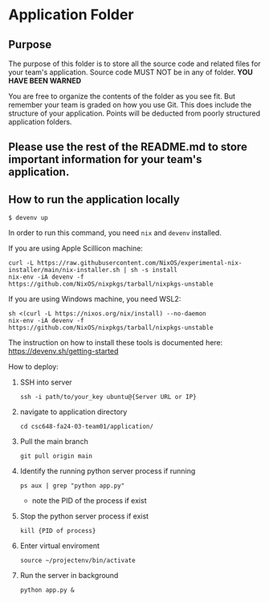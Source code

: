 # Application Folder

## Purpose
The purpose of this folder is to store all the source code and related files for your team's application. Source code MUST NOT be in any of folder. <strong>YOU HAVE BEEN WARNED</strong>

You are free to organize the contents of the folder as you see fit. But remember your team is graded on how you use Git. This does include the structure of your application. Points will be deducted from poorly structured application folders.

## Please use the rest of the README.md to store important information for your team's application.

## How to run the application locally
```
$ devenv up
```

In order to run this command, you need `nix` and `devenv` installed.

If you are using Apple Scillicon machine:
```
curl -L https://raw.githubusercontent.com/NixOS/experimental-nix-installer/main/nix-installer.sh | sh -s install
nix-env -iA devenv -f https://github.com/NixOS/nixpkgs/tarball/nixpkgs-unstable
```

If you are using Windows machine, you need WSL2:
```
sh <(curl -L https://nixos.org/nix/install) --no-daemon
nix-env -iA devenv -f https://github.com/NixOS/nixpkgs/tarball/nixpkgs-unstable
```

The instruction on how to install these tools is documented here:
https://devenv.sh/getting-started

How to deploy:


1. SSH into server

    `ssh -i path/to/your_key ubuntu@{Server URL or IP}`

2. navigate to application directory

   `cd csc648-fa24-03-team01/application/`

3. Pull the main branch

    `git pull origin main`

4. Identify the running python server process if running

    `ps aux | grep "python app.py"`

    * note the PID of the process if exist

5. Stop the python server process if exist

    `kill {PID of process}`

6. Enter virtual enviroment

    `source ~/projectenv/bin/activate`

7. Run the server in background 

    `python app.py &`


